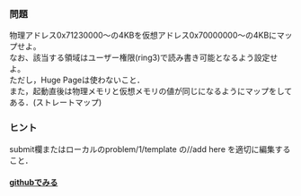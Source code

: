 ### 問題
物理アドレス0x71230000〜の4KBを仮想アドレス0x70000000〜の4KBにマップせよ。  
なお、該当する領域はユーザー権限(ring3)で読み書き可能となるよう設定せよ。  
ただし，Huge Pageは使わないこと．  
また，起動直後は物理メモリと仮想メモリの値が同じになるようにマップをしてある．(ストレートマップ)

### ヒント
submit欄またはローカルのproblem/1/template の//add here を適切に編集すること．

#### [githubでみる](https://github.com/PFLab-OS/syspro2019_baremetal/tree/master/problems/1)

